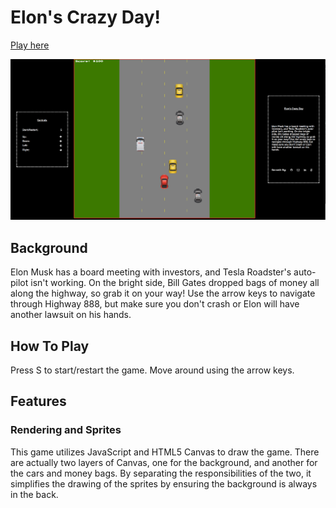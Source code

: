 # Elon's Crazy Day!

[Play here][link]

[link]: http://kennethcng/github.io/Elon-s-Crazy-Day/

![screenshot](./app/assets/images/Screenshot.png)

## Background

Elon Musk has a board meeting with investors, and Tesla Roadster's auto-pilot isn't working. On the bright side, Bill Gates dropped bags of money all along the highway, so grab it on your way! Use the arrow keys to navigate through Highway 888, but make sure you don't crash or Elon will have another lawsuit on his hands.

## How To Play

Press S to start/restart the game. Move around using the arrow keys.

## Features

### Rendering and Sprites

This game utilizes JavaScript and HTML5 Canvas to draw the game. There are actually two layers of Canvas, one for the background, and another for the cars and money bags. By separating the responsibilities of the two, it simplifies the drawing of the sprites by ensuring the background is always in the back.
